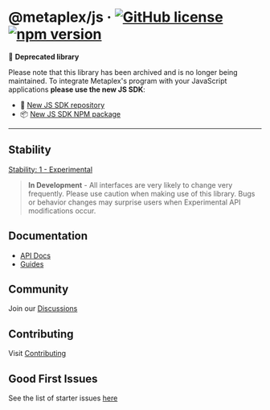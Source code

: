 # @metaplex/js &middot; [![GitHub license](https://img.shields.io/badge/license-MIT-blue.svg)](https://github.com/metaplex/js/blob/main/LICENSE) [![npm version](https://img.shields.io/npm/v/@metaplex/js.svg?style=flat)](https://www.npmjs.com/package/@metaplex/js)

🚨 **Deprecated library**

Please note that this library has been archived and is no longer being maintained. To integrate Metaplex's program with your JavaScript applications **please use the new JS SDK**:

- 🐙 [New JS SDK repository](https://github.com/metaplex-foundation/js)
- 📦 [New JS SDK NPM package](https://www.npmjs.com/package/@metaplex-foundation/js)

---

## Stability

[Stability: 1 - Experimental](https://docs.metaplex.com/stability)

> **In Development** - All interfaces are very likely to change very frequently.
Please use caution when making use of this library. Bugs or behavior changes may
surprise users when Experimental API modifications occur.

## Documentation

- [API Docs](https://metaplex-foundation.github.io/js)
- [Guides](https://docs.metaplex.com/sdk/js/getting-started)

## Community

Join our [Discussions](https://github.com/metaplex-foundation/js/discussions)

## Contributing
Visit [Contributing](CONTRIBUTING.md)

## Good First Issues

See the list of starter issues [here](https://github.com/metaplex-foundation/js/issues?q=is%3Aissue+is%3Aopen+label%3A%22good+first+issue%22)
